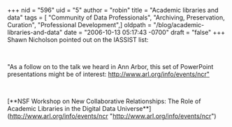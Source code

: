 +++
nid = "596"
uid = "5"
author = "robin"
title = "Academic libraries and data"
tags = [ "Community of Data Professionals", "Archiving, Preservation, Curation", "Professional Development",]
oldpath = "/blog/academic-libraries-and-data"
date = "2006-10-13 05:17:43 -0700"
draft = "false"
+++
Shawn Nicholson pointed out on the IASSIST list:

 

"As a follow on to the talk we heard in Ann Arbor, this set of
PowerPoint presentations might be of interest:
<http://www.arl.org/info/events/ncr>["](http://www.arl.org/info/events/ncr "http://www.arl.org/info/events/ncr")

 

[](http://www.arl.org/info/events/ncr "http://www.arl.org/info/events/ncr")[**NSF
Workshop on New Collaborative Relationships: The Role of Academic
Libraries in the Digital Data
Universe**](http://www.arl.org/info/events/ncr "http://www.arl.org/info/events/ncr")
